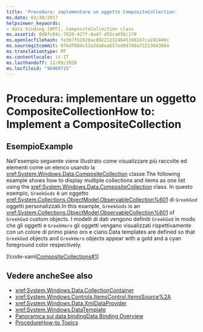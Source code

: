 ```yaml
---
title: 'Procedura: implementare un oggetto CompositeCollection'
ms.date: 03/30/2017
helpviewer_keywords:
- data binding [WPF], CompositeCollection class
ms.assetid: 0d8fc84c-7920-427f-8ad7-d55ca656c170
ms.openlocfilehash: fe3b7fb1020ac8022113246453d8247ca241449c
ms.sourcegitcommit: 9f6df084c53a3da0ea657ed0d708a72213683084
ms.translationtype: MT
ms.contentlocale: it-IT
ms.lasthandoff: 12/09/2020
ms.locfileid: "96969715"
---
```

# <a name="how-to-implement-a-compositecollection"></a><span data-ttu-id="b78a6-102">Procedura: implementare un oggetto CompositeCollection</span><span class="sxs-lookup"><span data-stu-id="b78a6-102">How to: Implement a CompositeCollection</span></span>
## <a name="example"></a><span data-ttu-id="b78a6-103">Esempio</span><span class="sxs-lookup"><span data-stu-id="b78a6-103">Example</span></span>  
 <span data-ttu-id="b78a6-104">Nell'esempio seguente viene illustrato come visualizzare più raccolte ed elementi come un elenco usando la <xref:System.Windows.Data.CompositeCollection> classe.</span><span class="sxs-lookup"><span data-stu-id="b78a6-104">The following example shows how to display multiple collections and items as one list using the <xref:System.Windows.Data.CompositeCollection> class.</span></span> <span data-ttu-id="b78a6-105">In questo esempio, `GreekGods` è un oggetto <xref:System.Collections.ObjectModel.ObservableCollection%601> di `GreekGod` oggetti personalizzati.</span><span class="sxs-lookup"><span data-stu-id="b78a6-105">In this example, `GreekGods` is an <xref:System.Collections.ObjectModel.ObservableCollection%601> of `GreekGod` custom objects.</span></span> <span data-ttu-id="b78a6-106">I modelli di dati vengono definiti `GreekGod` in modo che gli oggetti e `GreekHero` gli oggetti vengano visualizzati rispettivamente con un colore di primo piano oro e ciano.</span><span class="sxs-lookup"><span data-stu-id="b78a6-106">Data templates are defined so that `GreekGod` objects and `GreekHero` objects appear with a gold and a cyan foreground color respectively.</span></span>  
  
 [!code-xaml[CompositeCollections#1](~/samples/snippets/csharp/VS_Snippets_Wpf/CompositeCollections/CS/Window1.xaml#1)]  
  
## <a name="see-also"></a><span data-ttu-id="b78a6-107">Vedere anche</span><span class="sxs-lookup"><span data-stu-id="b78a6-107">See also</span></span>

- <xref:System.Windows.Data.CollectionContainer>
- <xref:System.Windows.Controls.ItemsControl.ItemsSource%2A>
- <xref:System.Windows.Data.XmlDataProvider>
- <xref:System.Windows.DataTemplate>
- [<span data-ttu-id="b78a6-108">Panoramica sul data binding</span><span class="sxs-lookup"><span data-stu-id="b78a6-108">Data Binding Overview</span></span>](/dotnet/desktop-wpf/data/data-binding-overview)
- [<span data-ttu-id="b78a6-109">Procedure</span><span class="sxs-lookup"><span data-stu-id="b78a6-109">How-to Topics</span></span>](data-binding-how-to-topics.md)
